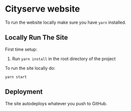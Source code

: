 # Cityserve website

To run the website locally make sure you have `yarn` installed.

## Locally Run The Site

First time setup:

1. Run `yarn install` in the root directory of the project

To run the site locally do:

```
yarn start

```

## Deployment

The site autodeploys whatever you push to GitHub.
